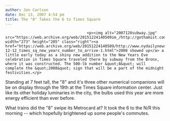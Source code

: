 ```yaml
---
author: Jen Carlson
date: Dec 13, 2007 4:54 pm
title: The "8" Takes the 6 to Times Square
---
```


	
										<p><img alt="2007128subway.jpg" src="https://web.archive.org/web/20151224140509im_/http://gothamist.com/attachments/arts_jen/2007128subway.jpg" width="273" height="205" class="right"><a href="https://web.archive.org/web/20151224140509/http://www.nydailynews.com/news/2007/12/12/2007-12-12_times_sq_new_years_number_to_arrive-1.html">2008 showed up</a> a little early today as a shiny new addition to the New Years Eve celebration in Times Square traveled there by subway from the Bronx, where it was constructed. The 500-lb number &quot;8&quot; will complete the &quot;2008&quot; sign that will be a part of the midnight festivities.</p>

<p>Standing at 7 feet tall, the &quot;8&quot; and it&apos;s three other numerical companions will be on display through the 19th at the Times Square information center. Just like its other holiday luminaries in the city, the bulbs used this year are more energy efficient than ever before. </p>

<p>What trains did the &quot;8&quot; swipe its Metrocard at? It took the 6 to the N/R this morning -- which hopefully brightened up some people&apos;s commutes. </p>					
										
									
				
